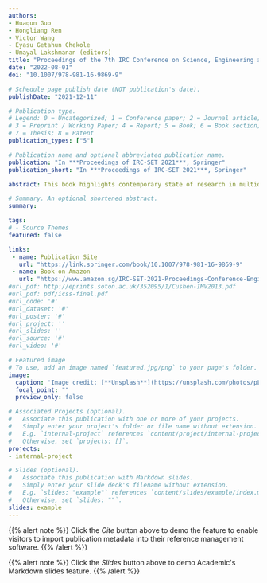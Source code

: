 ```yaml
---
authors:
- Huaqun Guo
- Hongliang Ren
- Victor Wang
- Eyasu Getahun Chekole
- Umayal Lakshmanan (editors)
title: "Proceedings of the 7th IRC Conference on Science, Engineering and Technology (IRC-SET'21)"
date: "2022-08-01"
doi: "10.1007/978-981-16-9869-9"

# Schedule page publish date (NOT publication's date).
publishDate: "2021-12-11"

# Publication type.
# Legend: 0 = Uncategorized; 1 = Conference paper; 2 = Journal article;
# 3 = Preprint / Working Paper; 4 = Report; 5 = Book; 6 = Book section;
# 7 = Thesis; 8 = Patent
publication_types: ["5"]

# Publication name and optional abbreviated publication name.
publication: "In ***Proceedings of IRC-SET 2021***, Springer"
publication_short: "In ***Proceedings of IRC-SET 2021***, Springer"

abstract: This book highlights contemporary state of research in multidisciplinary areas in computer science, computer engineering, chemical engineering, mechanical engineering, physics, biomedical sciences, life sciences, medicine, and health care. The accepted submissions to the 7th IRC Conference on Science, Engineering and Technology (IRC-SET 2021) that were presented on August 7, 2021, are published in this conference proceedings. The papers presented here were shortlisted after extensive rounds of rigorous reviews by a panel of esteemed individuals who are pioneers and experts in their respective domains.

# Summary. An optional shortened abstract.
summary: 

tags:
# - Source Themes
featured: false

links:
 - name: Publication Site
   url: "https://link.springer.com/book/10.1007/978-981-16-9869-9"
 - name: Book on Amazon
   url: "https://www.amazon.sg/IRC-SET-2021-Proceedings-Conference-Engineering/dp/9811698686/ref=asc_df_9811698686/?tag=googleshoppin-22&linkCode=df0&hvadid=606222621324&hvpos=&hvnetw=g&hvrand=9947739104393342042&hvpone=&hvptwo=&hvqmt=&hvdev=c&hvdvcmdl=&hvlocint=&hvlocphy=9062548&hvtargid=pla-1714038169144&psc=1"
#url_pdf: http://eprints.soton.ac.uk/352095/1/Cushen-IMV2013.pdf
#url_pdf: pdf/icss-final.pdf
#url_code: '#'
#url_dataset: '#'
#url_poster: '#'
#url_project: ''
#url_slides: ''
#url_source: '#'
#url_video: '#'

# Featured image
# To use, add an image named `featured.jpg/png` to your page's folder. 
image:
  caption: 'Image credit: [**Unsplash**](https://unsplash.com/photos/pLCdAaMFLTE)'
  focal_point: ""
  preview_only: false

# Associated Projects (optional).
#   Associate this publication with one or more of your projects.
#   Simply enter your project's folder or file name without extension.
#   E.g. `internal-project` references `content/project/internal-project/index.md`.
#   Otherwise, set `projects: []`.
projects:
- internal-project

# Slides (optional).
#   Associate this publication with Markdown slides.
#   Simply enter your slide deck's filename without extension.
#   E.g. `slides: "example"` references `content/slides/example/index.md`.
#   Otherwise, set `slides: ""`.
slides: example
---
```


{{% alert note %}}
Click the *Cite* button above to demo the feature to enable visitors to import publication metadata into their reference management software.
{{% /alert %}}

{{% alert note %}}
Click the *Slides* button above to demo Academic's Markdown slides feature.
{{% /alert %}}

